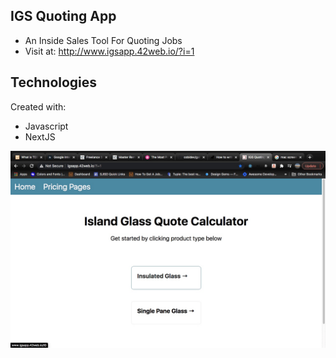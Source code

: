## IGS Quoting App
* An Inside Sales Tool For Quoting Jobs
* Visit at: http://www.igsapp.42web.io/?i=1


## Technologies
Created with:

* Javascript
* NextJS

![Screenshot](https://github.com/Daju230/igs-app/blob/master/igs-app/Screen%20Shot%202021-01-16%20at%2011.36.55%20AM.jpg)
